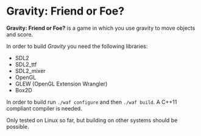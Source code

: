 Gravity: Friend or Foe?
=======================

**Gravity: Friend or Foe?** is a game in which you use gravity to move
objects and score.

In order to build _Gravity_ you need the following libraries:

 - SDL2
 - SDL2_ttf
 - SDL2_mixer
 - OpenGL
 - GLEW (OpenGL Extension Wrangler)
 - Box2D

In order to build run `./waf configure` and then `./waf build`. A
C++11 compliant compiler is needed.

Only tested on Linux so far, but building on other systems should be
possible.
